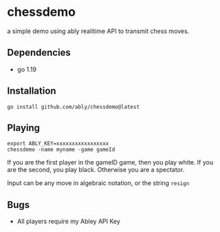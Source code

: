 # chessdemo

a simple demo using ably realitime API to transmit chess moves.

## Dependencies

- go 1.19

## Installation

`go install github.com/ably/chessdemo@latest`

## Playing

```
export ABLY_KEY=xxxxxxxxxxxxxxxxx
chessdemo -name myname -game gameId
```

If you are the first player in the gameID game, then you play white.
If you are the second, you play black.
Otherwise you are a spectator.

Input can be any move in algebraic notation, or the string `resign`

## Bugs
- All players require my Abley API Key
